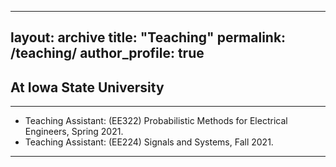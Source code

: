 

---
layout: archive
title: "Teaching"
permalink: /teaching/
author_profile: true
---



## At Iowa State University
---
- Teaching Assistant: (EE322) Probabilistic Methods for Electrical Engineers, Spring 2021.
- Teaching Assistant: (EE224) Signals and Systems, Fall 2021.
---
